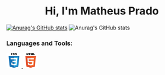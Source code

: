 <h1 align="center">Hi, I'm Matheus Prado</h1>

[![Anurag's GitHub stats](https://github-readme-stats.vercel.app/api?username=opradomatheus)](https://github.com/anuraghazra/github-readme-stats)
![Anurag's GitHub stats](https://github-readme-stats.vercel.app/api?username=opradomatheus&show_icons=true&theme=radical)

<h3 align="left">Languages and Tools:</h3>
<p align="left"> <a href="https://www.w3schools.com/css/" target="_blank"> <img src="https://raw.githubusercontent.com/devicons/devicon/master/icons/css3/css3-original-wordmark.svg" alt="css3" width="40" height="40"/> </a> <a href="https://www.w3.org/html/" target="_blank"> <img src="https://raw.githubusercontent.com/devicons/devicon/master/icons/html5/html5-original-wordmark.svg" alt="html5" width="40" height="40"/> </a> </p>
